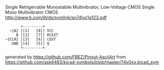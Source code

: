 Single Retrigerrable Monostabile Multivibrator, Low-Voltage CMOS
Single Mono Multivibrator CMOS
http://www.ti.com/lit/ds/symlink/sn74lvc1g123.pdf


	       +---------+
	  ~{A} |[1]   [8]| VCC
	     B |[2]   [7]| RCEXT
	~{CLR} |[3]   [6]| CEXT
	   GND |[4]   [5]| Q
	       +---------+


generated by https://github.com/FBEZ/Pinout-AsciiArt from https://github.com/ask6483/kicad-symbols/blob/master/74xGxx.kicad_sym